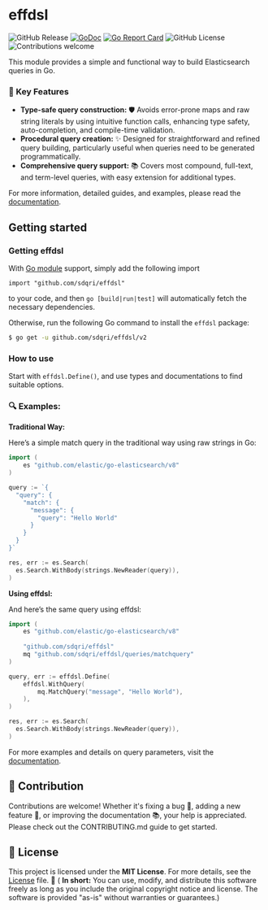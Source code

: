 # effdsl

![GitHub Release](https://img.shields.io/github/v/release/sdqri/effdsl)
[![GoDoc](https://pkg.go.dev/badge/github.com/sdqri/effdsl?status.svg)](https://pkg.go.dev/github.com/sdqri/effdsl?tab=doc)
[![Go Report Card](https://goreportcard.com/badge/github.com/sdqri/effdsl)](https://goreportcard.com/report/github.com/sdqri/effdsl)
![GitHub License](https://img.shields.io/github/license/sdqri/effdsl)
<a href="https://github.com/sdqri/effdsl/pulls" style="text-decoration: none;">
    <img src="https://img.shields.io/badge/contributions-welcome-brightgreen.svg?style=flat" alt="Contributions welcome">
</a>

This module provides a simple and functional way to build Elasticsearch queries in Go.

### 🚀 Key Features

- **Type-safe query construction:** 🛡️ Avoids error-prone maps and raw string literals by using intuitive function calls, enhancing type safety, auto-completion, and compile-time validation.
- **Procedural query creation:** ✨ Designed for straightforward and refined query building, particularly useful when queries need to be generated programmatically.
- **Comprehensive query support:** 📚 Covers most compound, full-text, and term-level queries, with easy extension for additional types.

For more information, detailed guides, and examples, please read the [documentation](https://sdqri.github.io/effdsl).

## Getting started

### Getting effdsl

With [Go module](https://github.com/golang/go/wiki/Modules) support, simply add the following import

```
import "github.com/sdqri/effdsl"
```

to your code, and then `go [build|run|test]` will automatically fetch the necessary dependencies.

Otherwise, run the following Go command to install the `effdsl` package:

```sh
$ go get -u github.com/sdqri/effdsl/v2
```

### How to use

Start with `effdsl.Define()`, and use types and documentations to find suitable options.

### 🔍 Examples:

**Traditional Way:**

Here’s a simple match query in the traditional way using raw strings in Go:

```go
import (
    es "github.com/elastic/go-elasticsearch/v8"
)

query := `{
  "query": {
    "match": {
      "message": {
        "query": "Hello World"
      }
    }
  }
}`

res, err := es.Search(
  es.Search.WithBody(strings.NewReader(query)),
)
```

**Using effdsl:**

And here’s the same query using effdsl:

```go
import (
    es "github.com/elastic/go-elasticsearch/v8"
    
    "github.com/sdqri/effdsl"
    mq "github.com/sdqri/effdsl/queries/matchquery"
)

query, err := effdsl.Define(
    effdsl.WithQuery(
        mq.MatchQuery("message", "Hello World"),
    ),
)

res, err := es.Search(
  es.Search.WithBody(strings.NewReader(query)),
)
```

For more examples and details on query parameters, visit the [documentation](https://sdqri.github.io/effdsl).

## 🤝 Contribution
Contributions are welcome! Whether it's fixing a bug 🐛, adding a new feature 🌟, or improving the documentation 📚, your help is appreciated. Please check out the CONTRIBUTING.md guide to get started.

## 📜 License
This project is licensed under the **MIT License**. For more details, see the [License](LICENSE.md) file. 📄 ( **In short:** You can use, modify, and distribute this software freely as long as you include the original copyright notice and license. The software is provided "as-is" without warranties or guarantees.)
